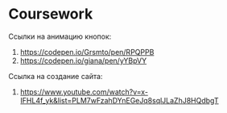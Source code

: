 # Coursework

Ссылки на анимацию кнопок:
1. https://codepen.io/Grsmto/pen/RPQPPB
2. https://codepen.io/giana/pen/yYBpVY

Ссылка на создание сайта:
1. https://www.youtube.com/watch?v=x-IFHL4f_yk&list=PLM7wFzahDYnEGeJq8sqlJLaZhJ8HQdbgT 
